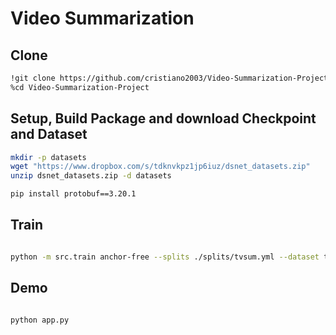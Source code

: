 # Video Summarization

## Clone

```bash
!git clone https://github.com/cristiano2003/Video-Summarization-Project.git
%cd Video-Summarization-Project
```

## Setup, Build Package and download Checkpoint and Dataset 

```bash
mkdir -p datasets
wget "https://www.dropbox.com/s/tdknvkpz1jp6iuz/dsnet_datasets.zip"
unzip dsnet_datasets.zip -d datasets

pip install protobuf==3.20.1
```

## Train

```bash

python -m src.train anchor-free --splits ./splits/tvsum.yml --dataset tvsum/summe

```
## Demo

```bash

python app.py

```




                       